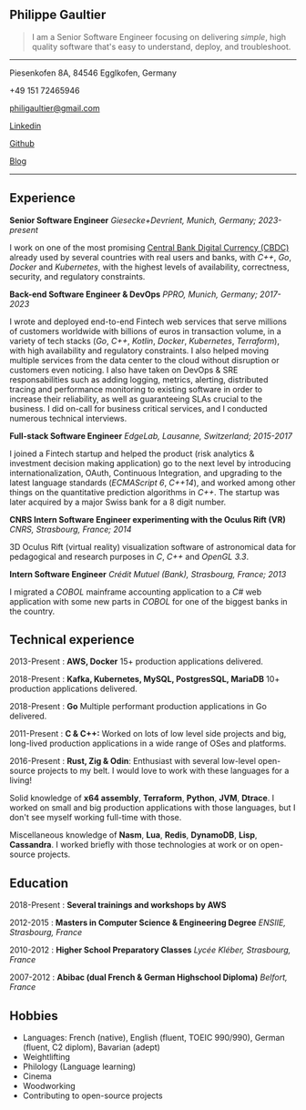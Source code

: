 <!DOCTYPE html>
<html>
<head> 
    <meta charset="utf-8">
    <link rel="stylesheet" type="text/css" href="main.css">
</head>

<body>

## Philippe Gaultier


> I am a Senior Software Engineer focusing on delivering *simple*, high quality software that's easy to understand, deploy, and troubleshoot.


<hr>
<section id="info">
<div>
Piesenkofen 8A, 84546 Egglkofen, Germany 

+49 151 72465946

[philigaultier@gmail.com](mailto:philigaultier@gmail.com)
</div>

<div>

[Linkedin](https://www.linkedin.com/in/philippegaultier)

[Github](https://github.com/gaultier)

[Blog](https://gaultier.github.io/blog/)

</div>

</section>
<hr>

Experience
----------

**Senior Software Engineer** *Giesecke+Devrient, Munich, Germany; 2023-present*

I work on one of the most promising [Central Bank Digital Currency (CBDC)](https://en.wikipedia.org/wiki/Central_bank_digital_currency) already used by several countries with real users and banks, with *C++*, *Go*, *Docker* and *Kubernetes*, with the highest levels of availability, correctness, security, and regulatory constraints.

**Back-end Software Engineer & DevOps** *PPRO, Munich, Germany; 2017-2023*

I wrote and deployed end-to-end Fintech web services that serve millions of customers worldwide with billions of euros in transaction volume, in a variety of tech stacks (*Go*, *C++*, *Kotlin*, *Docker*, *Kubernetes*, *Terraform*), with high availability and regulatory constraints.
I also helped moving multiple services from the data center to the cloud without disruption or customers even noticing.
I also have taken on DevOps & SRE responsabilities such as adding logging, metrics, alerting, distributed tracing and performance monitoring to existing software in order to increase their reliability, as well as guaranteeing SLAs crucial to the business. I did on-call for business critical services, and I conducted numerous technical interviews.

**Full-stack Software Engineer** *EdgeLab, Lausanne, Switzerland; 2015-2017*

I joined a Fintech startup and helped the product (risk analytics & investment decision making application) go to the next level by introducing internationalization, OAuth, Continuous Integration, and upgrading to the latest language standards (*ECMAScript 6*, *C++14*), and worked among other things on the quantitative prediction algorithms in *C++*.
The startup was later acquired by a major Swiss bank for a 8 digit number.

**CNRS Intern Software Engineer experimenting with the Oculus Rift (VR)** *CNRS, Strasbourg, France; 2014*

3D Oculus Rift (virtual reality) visualization software of astronomical data for pedagogical and research purposes in *C*, *C++* and *OpenGL 3.3*.

**Intern Software Engineer** *Crédit Mutuel (Bank), Strasbourg, France; 2013*

I migrated a *COBOL* mainframe accounting application to a *C#* web application with some new parts in *COBOL* for one of the biggest banks in the country.

 
Technical experience
--------------------


2013-Present
:   **AWS, Docker** 15+ production applications delivered. 

2018-Present
:   **Kafka, Kubernetes, MySQL, PostgresSQL, MariaDB** 10+ production applications delivered.

2018-Present
:   **Go** Multiple performant production applications in Go delivered.

2011-Present
:   **C & C++:** Worked on lots of low level side projects and big, long-lived production applications in a wide range of OSes and platforms.

2016-Present
:   **Rust, Zig & Odin**: Enthusiast with several low-level open-source projects to my belt. I would love to work with these languages for a living!

Solid knowledge of **x64 assembly**, **Terraform**, **Python**, **JVM**, **Dtrace**. I worked on small and big production applications with those languages, but I don't see myself working full-time with those.

Miscellaneous knowledge of **Nasm**, **Lua**, **Redis**, **DynamoDB**, **Lisp**, **Cassandra**. I worked briefly with those technologies at work or on open-source projects.

Education
---------

2018-Present
: **Several trainings and workshops by AWS**

2012-2015
:   **Masters in Computer Science & Engineering Degree** *ENSIIE, Strasbourg, France*

2010-2012
:   **Higher School Preparatory Classes** *Lycée Kléber, Strasbourg, France*

2007-2012
:   **Abibac (dual French & German Highschool Diploma)** *Belfort, France*

Hobbies
-------
* Languages: French (native), English (fluent, TOEIC 990/990), German (fluent, C2 diplom), Bavarian (adept)
* Weightlifting
* Philology (Language learning)
* Cinema
* Woodworking
* Contributing to open-source projects

</body>
</html>
